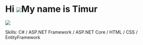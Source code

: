 Hi ![](https://user-images.githubusercontent.com/18350557/176309783-0785949b-9127-417c-8b55-ab5a4333674e.gif)My name is Timur
=============================================================================================================================

![](https://arturssmirnovs.github.io/github-profile-readme-generator/images/banner.png)


Skills: C# / ASP.NET Framework / ASP.NET Core / HTML / CSS / EntityFramework

 




